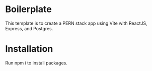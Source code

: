 # Boilerplate

This template is to create a PERN stack app using Vite with ReactJS, Express, and Postgres.

# Installation

Run npm i to install packages.